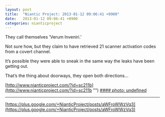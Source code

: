 ```yaml
---
layout: post
title:  "Niantic Project: 2013-01-12 09:06:41 +0900"
date:   2013-01-12 09:06:41 +0900
categories: nianticproject
---
```

They call themselves ’Verum Inveniri.’

Not sure how, but they claim to have retrieved 21 scanner activation codes from a covert channel.

It’s possible they were able to sneak in the same way the leaks have been getting out. 

That’s the thing about doorways, they open both directions...

[http://www.nianticproject.com/?id=sc211b](http://www.nianticproject.com/?id=sc211b "")
[#### photo: undefined](https://lh3.googleusercontent.com/-l3baf3bwxj4/UPCojR-ZBvI/AAAAAAAAcxg/cED7THw3YwI/w1200-h1048/dive.png "")
- - -
[https://plus.google.com/+NianticProject/posts/aWFroWWzVq3](https://plus.google.com/+NianticProject/posts/aWFroWWzVq3)
